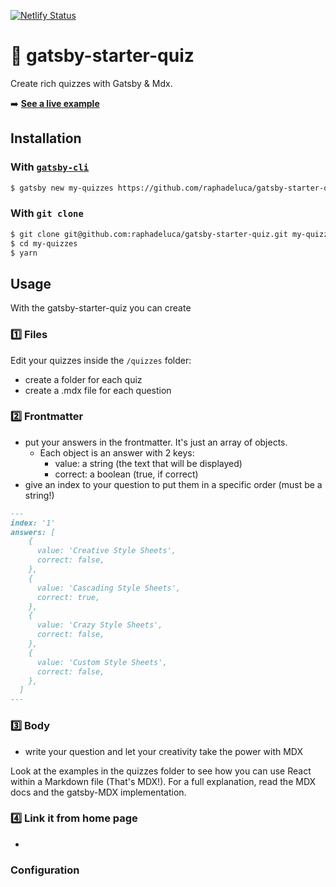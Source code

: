 [![Netlify Status](https://api.netlify.com/api/v1/badges/b6e54a57-aa24-436f-be39-f075b842f3bb/deploy-status)](https://app.netlify.com/sites/inspiring-kare-1888f6/deploys)

# :grapes: gatsby-starter-quiz
Create rich quizzes with Gatsby & Mdx.

➡️ **[See a live example](https://gatsby-starter-quiz.netlify.com//)**

## Installation

### With [`gatsby-cli`](https://www.npmjs.com/package/gatsby-cli)

```bash
$ gatsby new my-quizzes https://github.com/raphadeluca/gatsby-starter-quiz
```

### With `git clone`

```bash
$ git clone git@github.com:raphadeluca/gatsby-starter-quiz.git my-quizzes
$ cd my-quizzes
$ yarn
```

## Usage

With the gatsby-starter-quiz you can create
### :one: Files
Edit your quizzes inside the `/quizzes` folder:
- create a folder for each quiz
- create a .mdx file for each question

### :two: Frontmatter
- put your answers in the frontmatter. It's just an array of objects.
  - Each object is an answer with 2 keys:
    - value: a string (the text that will be displayed)
    - correct: a boolean (true, if correct)
- give an index to your question to put them in a specific order (must be a string!)

```md
---
index: '1'
answers: [
    {
      value: 'Creative Style Sheets',
      correct: false,
    },
    {
      value: 'Cascading Style Sheets',
      correct: true,
    },
    {
      value: 'Crazy Style Sheets',
      correct: false,
    },
    {
      value: 'Custom Style Sheets',
      correct: false,
    },
  ]
---
```

### :three: Body
- write your question and let your creativity take the power with MDX

Look at the examples in the quizzes folder to see how you can use React within a Markdown file (That's MDX!).
For a full explanation, read the MDX docs and the gatsby-MDX implementation.

### :four: Link it from home page
-


### Configuration

